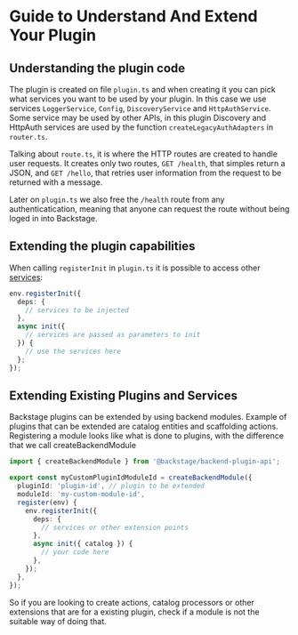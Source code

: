 # Guide to Understand And Extend Your Plugin

## Understanding the plugin code

The plugin is created on file `plugin.ts` and when creating it you can pick what services you want to be used by your plugin. In this case we use services `LoggerService`, `Config`, `DiscoveryService` and `HttpAuthService`. Some service may be used by other APIs, in this plugin Discovery and HttpAuth services are used by the function `createLegacyAuthAdapters` in `router.ts`.

Talking about `route.ts`, it is where the HTTP routes are created to handle user requests. It creates only two routes, `GET /health`, that simples return a JSON, and `GET /hello`, that retries user information from the request to be returned with a message.

Later on `plugin.ts` we also free the `/health` route from any authenticatication, meaning that anyone can request the route without being loged in into Backstage.

## Extending the plugin capabilities

When calling `registerInit` in `plugin.ts` it is possible to access other [services](https://backstage.io/docs/backend-system/architecture/services):

```ts
env.registerInit({
  deps: {
    // services to be injected
  },
  async init({
    // services are passed as parameters to init
  }) {
    // use the services here
  };      
});
```

## Extending Existing Plugins and Services

Backstage plugins can be extended by using backend modules. Example of plugins that can be extended are catalog entities and scaffolding actions. Registering a module looks like what is done to plugins, with the difference that we call createBackendModule

```ts
import { createBackendModule } from '@backstage/backend-plugin-api';

export const myCustomPluginIdModuleId = createBackendModule({
  pluginId: 'plugin-id', // plugin to be extended
  moduleId: 'my-custom-module-id',
  register(env) {
    env.registerInit({
      deps: {
        // services or other extension points
      },
      async init({ catalog }) {
        // your code here
      },
    });
  },
});
```

So if you are looking to create actions, catalog processors or other extensions that are for a existing plugin, check if a module is not the suitable way of doing that.

